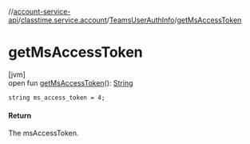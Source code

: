 //[account-service-api](../../../index.md)/[classtime.service.account](../index.md)/[TeamsUserAuthInfo](index.md)/[getMsAccessToken](get-ms-access-token.md)

# getMsAccessToken

[jvm]\
open fun [getMsAccessToken](get-ms-access-token.md)(): [String](https://docs.oracle.com/javase/8/docs/api/java/lang/String.html)

`string ms_access_token = 4;`

#### Return

The msAccessToken.
